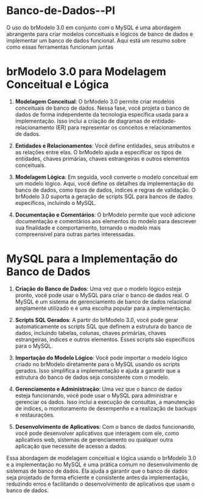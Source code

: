 # Banco-de-Dados--PI

O uso do brModelo 3.0 em conjunto com o MySQL é uma abordagem abrangente para criar modelos conceituais e lógicos de banco de dados e implementar um banco de dados funcional. Aqui está um resumo sobre como essas ferramentas funcionam juntas


# brModelo 3.0 para Modelagem Conceitual e Lógica

1. **Modelagem Conceitual**: O brModelo 3.0 permite criar modelos conceituais de banco de dados. Nessa fase, você projeta o banco de dados de forma independente da tecnologia específica usada para a implementação. Isso inclui a criação de diagramas de entidade-relacionamento (ER) para representar os conceitos e relacionamentos de dados.

2. **Entidades e Relacionamentos**: Você define entidades, seus atributos e as relações entre elas. O brModelo ajuda a especificar os tipos de entidades, chaves primárias, chaves estrangeiras e outros elementos conceituais.

3. **Modelagem Lógica**: Em seguida, você converte o modelo conceitual em um modelo lógico. Aqui, você define os detalhes da implementação do banco de dados, como tipos de dados, índices e regras de validação. O brModelo 3.0 suporta a geração de scripts SQL para bancos de dados específicos, incluindo o MySQL.

4. **Documentação e Comentários**: O brModelo permite que você adicione documentação e comentários aos elementos do modelo para descrever sua finalidade e comportamento, tornando o modelo mais compreensível para outras partes interessadas.


# MySQL para a Implementação do Banco de Dados

1. **Criação do Banco de Dados**: Uma vez que o modelo lógico esteja pronto, você pode usar o MySQL para criar o banco de dados real. O MySQL é um sistema de gerenciamento de banco de dados relacional amplamente utilizado e é uma escolha popular para a implementação.

2. **Scripts SQL Gerados**: A partir do brModelo 3.0, você pode gerar automaticamente os scripts SQL que definem a estrutura do banco de dados, incluindo tabelas, colunas, chaves primárias, chaves estrangeiras, índices e outros elementos. Esses scripts são específicos para o MySQL.

3. **Importação do Modelo Lógico**: Você pode importar o modelo lógico criado no brModelo diretamente para o MySQL usando os scripts gerados. Isso simplifica a implementação e ajuda a garantir que a estrutura do banco de dados seja consistente com o modelo.

4. **Gerenciamento e Administração**: Uma vez que o banco de dados esteja funcionando, você pode usar o MySQL para administrar e gerenciar os dados. Isso inclui a execução de consultas, a manutenção de índices, o monitoramento de desempenho e a realização de backups e restaurações.

5. **Desenvolvimento de Aplicativos**: Com o banco de dados funcionando, você pode desenvolver aplicativos que interagem com ele, como aplicativos web, sistemas de gerenciamento ou qualquer outra aplicação que necessite de acesso a dados.

Essa abordagem de modelagem conceitual e lógica usando o brModelo 3.0 e a implementação no MySQL é uma prática comum no desenvolvimento de sistemas de banco de dados. Ela ajuda a garantir que o banco de dados seja projetado de forma eficiente e consistente antes da implementação, reduzindo erros e facilitando o desenvolvimento de aplicativos que usam o banco de dados.
